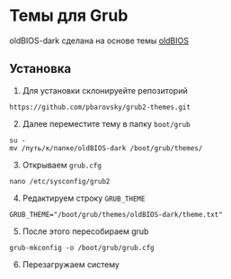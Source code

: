 # Темы для Grub

oldBIOS-dark сделана на основе темы [oldBIOS](https://github.com/Blaysht/grub_bios_theme)

## Установка

1) Для установки склонируейте репозиторий
```
https://github.com/pbarovsky/grub2-themes.git
```

2) Далее переместите тему в папку `boot/grub`
```
su -
mv /путь/к/папке/oldBIOS-dark /boot/grub/themes/
```

3) Открываем `grub.cfg`
```
nano /etc/sysconfig/grub2
```

4) Редактируем строку `GRUB_THEME`
```
GRUB_THEME="/boot/grub/themes/oldBIOS-dark/theme.txt"
```

5) После этого пересобираем grub
```
grub-mkconfig -o /boot/grub/grub.cfg
```

6) Перезагружаем систему




